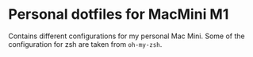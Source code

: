 # Personal dotfiles for MacMini M1

Contains different configurations for my personal Mac Mini. Some of the
configuration for zsh are taken from `oh-my-zsh`.
